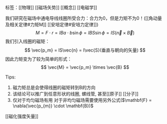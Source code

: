 标签：[[物理]] [[磁场矢势]] [[概念]] [[电磁学]]

我们研究在磁场中通电导线线圈所受合力：合力为0，但是力矩不为0！([[角动量及相关定律#力矩M]] [[安培定律#安培力定律]])
$$
M = F\cdot r = IBa \cdot b\sin\phi = IBS\sin\phi = IS(\vec{n} \times \vec{B})
$$
我们引入线圈的磁矩：
$$
\vec{p_m} = IS\vec{n} = I\vec{S}(垂直与朝向的矢量)
$$
因此力矩变为了较为简单的形式：
$$
\vec{M} = \vec{p_m} \times \vec{B}
$$

Tips:
1. 磁力矩总是会使得线圈的磁矩转到B的方向
2. 该结论可以推广到任意形状的线圈, 螺线管, 甚至[[原子]] [[分子]]
3. 仅对于均匀磁场有用 对于非均匀磁场需要使用另外公式($\mathbf{F} = \nabla(\vec{p_{m}} \cdot \mathbf{B})$

[[磁化强度矢量]]